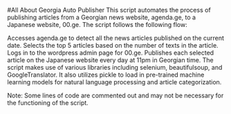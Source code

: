 #All About Georgia Auto Publisher
This script automates the process of publishing articles from a Georgian news website, agenda.ge, to a Japanese website, 00.ge. The script follows the following flow:

Accesses agenda.ge to detect all the news articles published on the current date.
Selects the top 5 articles based on the number of texts in the article.
Logs in to the wordpress admin page for 00.ge.
Publishes each selected article on the Japanese website every day at 11pm in Georgian time.
The script makes use of various libraries including selenium, beautifulsoup, and GoogleTranslator. It also utilizes pickle to load in pre-trained machine learning models for natural language processing and article categorization.

Note: Some lines of code are commented out and may not be necessary for the functioning of the script.
